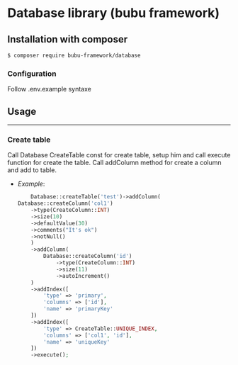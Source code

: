 # Database library (bubu framework)

## Installation with composer

```bash
$ composer require bubu-framework/database
```

### Configuration

Follow .env.example syntaxe

## Usage

___

### Create table

Call Database CreateTable const for create table, setup him and call execute function for create the table. Call addColumn method for create a column and add to table.

- _Example_:

    ```php
        Database::createTable('test')->addColumn(
    Database::createColumn('col1')
        ->type(CreateColumn::INT)
        ->size(10)
        ->defaultValue(30)
        ->comments("It's ok")
        ->notNull()
        )
        ->addColumn(
            Database::createColumn('id')
                ->type(CreateColumn::INT)
                ->size(11)
                ->autoIncrement()
        )
        ->addIndex([
            'type' => 'primary',
            'columns' => ['id'],
            'name' => 'primaryKey'
        ])
        ->addIndex([
            'type' => CreateTable::UNIQUE_INDEX,
            'columns' => ['col1', 'id'],
            'name' => 'uniqueKey'
        ])
        ->execute();
    ```
